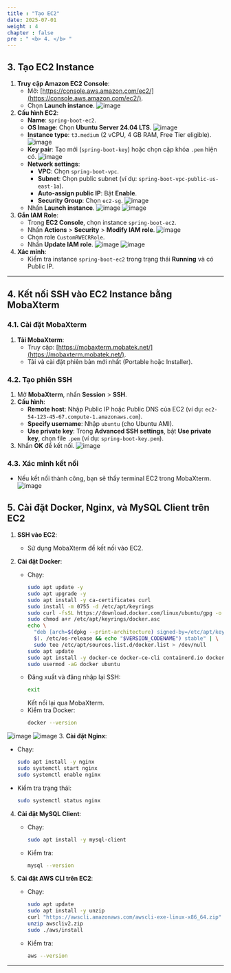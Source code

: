 ```yaml
---
title : "Tạo EC2"
date: 2025-07-01
weight : 4
chapter : false
pre : " <b> 4. </b> "
---
```


## 3. Tạo EC2 Instance

1. **Truy cập Amazon EC2 Console**:
   - Mở: [https://console.aws.amazon.com/ec2/](https://console.aws.amazon.com/ec2/).
   - Chọn **Launch instance**.
![image](/images/tao_ket_noi_ec2/screenshot_1752394076.png)
2. **Cấu hình EC2**:
   - **Name**: `spring-boot-ec2`.
   - **OS Image**: Chọn **Ubuntu Server 24.04 LTS**.
   ![image](/images/tao_ket_noi_ec2/screenshot_1752394125.png)
   - **Instance type**: `t3.medium` (2 vCPU, 4 GB RAM, Free Tier eligible).
   ![image](/images/tao_ket_noi_ec2/screenshot_1752394221.png)
   - **Key pair**: Tạo mới (`spring-boot-key`) hoặc chọn cặp khóa `.pem` hiện có.
   ![image](/images/tao_ket_noi_ec2/screenshot_1752394174.png)
   - **Network settings**:
     - **VPC**: Chọn `spring-boot-vpc`.
     - **Subnet**: Chọn public subnet (ví dụ: `spring-boot-vpc-public-us-east-1a`).
     - **Auto-assign public IP**: Bật **Enable**.
     - **Security Group**: Chọn `ec2-sg`.
     ![image](/images/tao_ket_noi_ec2/screenshot_1752394320.png)
   - Nhấn **Launch instance**.
![image](/images/tao_ket_noi_ec2/screenshot_1752394473.png)
![image](/images/tao_ket_noi_ec2/screenshot_1752401505.png)
3. **Gắn IAM Role**:
   - Trong **EC2 Console**, chọn instance `spring-boot-ec2`.
   - Nhấn **Actions** > **Security** > **Modify IAM role**.
   ![image](/images/tao_ket_noi_ec2/screenshot_1752394572.png)
   - Chọn role `CustomRWECRRole`.
   - Nhấn **Update IAM role**.
![image](/images/tao_ket_noi_ec2/screenshot_1752394609.png)
![image](/images/tao_ket_noi_ec2/screenshot_1752394625.png)
4. **Xác minh**:
   - Kiểm tra instance `spring-boot-ec2` trong trạng thái **Running** và có Public IP.

---

## 4. Kết nối SSH vào EC2 Instance bằng MobaXterm

### 4.1. Cài đặt MobaXterm

1. **Tải MobaXterm**:
   - Truy cập: [https://mobaxterm.mobatek.net/](https://mobaxterm.mobatek.net/).
   - Tải và cài đặt phiên bản mới nhất (Portable hoặc Installer).

### 4.2. Tạo phiên SSH

1. Mở **MobaXterm**, nhấn **Session** > **SSH**.
2. **Cấu hình**:
   - **Remote host**: Nhập Public IP hoặc Public DNS của EC2 (ví dụ: `ec2-54-123-45-67.compute-1.amazonaws.com`).
   - **Specify username**: Nhập `ubuntu` (cho Ubuntu AMI).
   - **Use private key**: Trong **Advanced SSH settings**, bật **Use private key**, chọn file `.pem` (ví dụ: `spring-boot-key.pem`).
3. Nhấn **OK** để kết nối.
![image](/images/tao_ket_noi_ec2/screenshot_1752394859.png)
### 4.3. Xác minh kết nối

- Nếu kết nối thành công, bạn sẽ thấy terminal EC2 trong MobaXterm.
![image](/images/tao_ket_noi_ec2/screenshot_1752394895.png)


## 5. Cài đặt Docker, Nginx, và MySQL Client trên EC2

1. **SSH vào EC2**:
   - Sử dụng MobaXterm để kết nối vào EC2.

2. **Cài đặt Docker**:
   - Chạy:
     ```bash
     sudo apt update -y
     sudo apt upgrade -y
     sudo apt install -y ca-certificates curl
     sudo install -m 0755 -d /etc/apt/keyrings
     sudo curl -fsSL https://download.docker.com/linux/ubuntu/gpg -o /etc/apt/keyrings/docker.asc
     sudo chmod a+r /etc/apt/keyrings/docker.asc
     echo \
       "deb [arch=$(dpkg --print-architecture) signed-by=/etc/apt/keyrings/docker.asc] https://download.docker.com/linux/ubuntu \
       $(. /etc/os-release && echo "$VERSION_CODENAME") stable" | \
       sudo tee /etc/apt/sources.list.d/docker.list > /dev/null
     sudo apt update
     sudo apt install -y docker-ce docker-ce-cli containerd.io docker-buildx-plugin docker-compose-plugin
     sudo usermod -aG docker ubuntu
     ```
   - Đăng xuất và đăng nhập lại SSH:
     ```bash
     exit
     ```
     Kết nối lại qua MobaXterm.
   - Kiểm tra Docker:
     ```bash
     docker --version
     ```
![image](/images/tao_ket_noi_ec2/screenshot_1752396889.png)
![image](/images/tao_ket_noi_ec2/screenshot_1752397133.png)
3. **Cài đặt Nginx**:
   - Chạy:
     ```bash
     sudo apt install -y nginx
     sudo systemctl start nginx
     sudo systemctl enable nginx
     ```
   - Kiểm tra trạng thái:
     ```bash
     sudo systemctl status nginx
     ```

4. **Cài đặt MySQL Client**:
   - Chạy:
     ```bash
     sudo apt install -y mysql-client
     ```
   - Kiểm tra:
     ```bash
     mysql --version
     ```

5. **Cài đặt AWS CLI trên EC2**:
   - Chạy:
     ```bash
     sudo apt update
     sudo apt install -y unzip
     curl "https://awscli.amazonaws.com/awscli-exe-linux-x86_64.zip" -o "awscliv2.zip"
     unzip awscliv2.zip
     sudo ./aws/install
     ```
   - Kiểm tra:
     ```bash
     aws --version
     ```

---